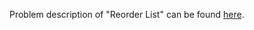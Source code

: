 Problem description of "Reorder List" can be found [here](https://leetcode.com/problems/reorder-list/).